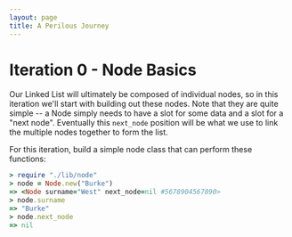 ```yaml
---
layout: page
title: A Perilous Journey
---
```


# Iteration 0 - Node Basics

Our Linked List will ultimately be composed of individual nodes, so in this iteration we'll start with building out these nodes.
Note that they are quite simple -- a Node simply needs to have a slot for some data and a slot for a "next node". Eventually this
`next_node` position will be what we use to link the multiple nodes together to form the list.

For this iteration, build a simple node class that can perform these functions:

```ruby
> require "./lib/node"
> node = Node.new("Burke")
=> <Node surname="West" next_node=nil #5678904567890>
> node.surname
=> "Burke"
> node.next_node
=> nil
```
